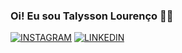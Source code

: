 ### Oi! Eu sou Talysson Lourenço ✍🏽

[![INSTAGRAM](https://img.shields.io/badge/Instagram-E4405F?style=for-the-badge&logo=instagram&logoColor=white)](https://www.instagram.com/talysslourenco_/)
[![LINKEDIN](https://img.shields.io/badge/LinkedIn-0077B5?style=for-the-badge&logo=linkedin&logoColor=white)](https://www.linkedin.com/in/talysson-lourenco?lipi=urn%3Ali%3Apage%3Ad_flagship3_profile_view_base_contact_details%3BRIekNl2ySbqfcr39yY%2BFrQ%3D%3D)
